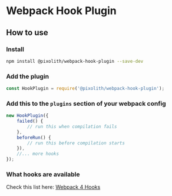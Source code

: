 # Webpack Hook Plugin

## How to use

### Install

```bash
npm install @pixolith/webpack-hook-plugin --save-dev
```

### Add the plugin

```javascript
const HookPlugin = require('@pixolith/webpack-hook-plugin');
```

### Add this to the `plugins` section of your webpack config

```javascript
new HookPlugin({
    failed() {
        // run this when compilation fails
    },
    beforeRun() {
        // run this before compilation starts
    }),
    //... more hooks
});
```

### What hooks are available

Check this list here: [Webpack 4 Hooks](https://webpack.js.org/api/compiler-hooks)
